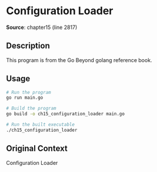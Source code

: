 # Configuration Loader

**Source**: chapter15 (line 2817)

## Description

This program is from the Go Beyond golang reference book.

## Usage

```bash
# Run the program
go run main.go

# Build the program
go build -o ch15_configuration_loader main.go

# Run the built executable
./ch15_configuration_loader
```

## Original Context

Configuration Loader
